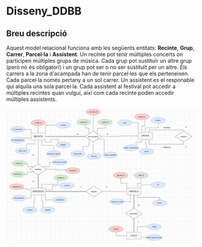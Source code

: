 # Disseny_DDBB
## Breu descripció
Aquest model relacional funciona amb les següents entitats: **Recinte**, **Grup**, **Carrer**, **Parcel·la** i **Assistent**.
Un recinte pot tenir múltiples concerts on participen múltiples grups de música. Cada grup pot sustituïr un altre grup (però no és obligatori) i un grup pot ser o no ser sustituït per un altre.
Els carrers a la zona d'acampada han de tenir parcel·les que els perteneixen. Cada parcel·la només pertany a un sol carrer.
Un assistent es el responable qui alquila una sola parcel·la. Cada assistent al festival pot accedir a múltiples recintes quan vulgui, així com cada recinte poden accedir múltiples assistents.

![dissenyDDBB](Captura_disseny.png)
